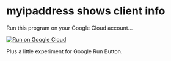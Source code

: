 # myipaddress shows client info

Run this program on your Google Cloud account...

[![Run on Google Cloud](https://storage.googleapis.com/cloudrun/button.svg)](https://console.cloud.google.com/cloudshell/editor?shellonly=true&cloudshell_image=gcr.io/cloudrun/button&cloudshell_git_repo=https://gitlab.com/peterzandbergen/myipaddress.git)

Plus a little experiment for Google Run Button.